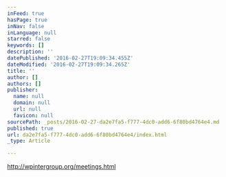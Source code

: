 ```yaml
---
inFeed: true
hasPage: true
inNav: false
inLanguage: null
starred: false
keywords: []
description: ''
datePublished: '2016-02-27T19:09:34.455Z'
dateModified: '2016-02-27T19:09:34.265Z'
title: ''
author: []
authors: []
publisher:
  name: null
  domain: null
  url: null
  favicon: null
sourcePath: _posts/2016-02-27-da2e7fa5-f777-4dc0-add6-6f80bd4764e4.md
published: true
url: da2e7fa5-f777-4dc0-add6-6f80bd4764e4/index.html
_type: Article

---
```

http://wpintergroup.org/meetings.html